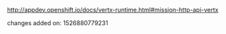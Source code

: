 http://appdev.openshift.io/docs/vertx-runtime.html#mission-http-api-vertx

 
 changes added on: 1526880779231